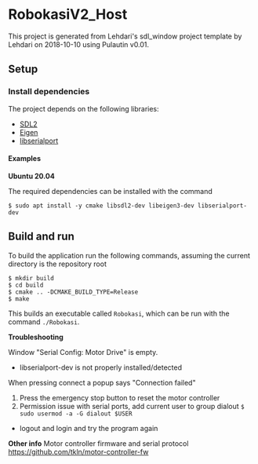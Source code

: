 # RobokasiV2_Host

This project is generated from Lehdari's sdl_window project template by Lehdari on 2018-10-10 using Pulautin v0.01.

## Setup
### Install dependencies
The project depends on the following libraries:
* [SDL2](https://www.libsdl.org/)
* [Eigen](http://eigen.tuxfamily.org/index.php?title=Main_Page)
* [libserialport](https://sigrok.org/wiki/Libserialport)

#### Examples
**Ubuntu 20.04**

The required dependencies can be installed with the command

`$ sudo apt install -y cmake libsdl2-dev libeigen3-dev libserialport-dev`

## Build and run
To build the application run the following commands, assuming the current directory is the repository root
```
$ mkdir build
$ cd build
$ cmake .. -DCMAKE_BUILD_TYPE=Release
$ make
```
This builds an executable called `Robokasi`, which can be run with the command `./Robokasi`.

**Troubleshooting**

Window "Serial Config: Motor Drive" is empty.
- libserialport-dev is not properly installed/detected

When pressing connect a popup says "Connection failed"
1. Press the emergency stop button to reset the motor controller
2. Permission issue with serial ports, add current user to group dialout
`$ sudo usermod -a -G dialout $USER `
- logout and login and try the program again


**Other info**
Motor controller firmware and serial protocol  
https://github.com/tkln/motor-controller-fw
